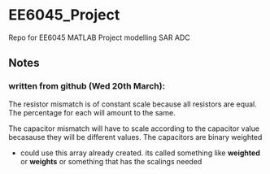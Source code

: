 # EE6045_Project
Repo for EE6045 MATLAB Project modelling SAR ADC

## Notes 

### written from github (Wed 20th March):
The resistor mismatch is of constant scale because all resistors are equal. The percentage for each will amount to the same.

The capacitor mismatch will have to scale according to the capacitor value becasause they will be different values. The capacitors
are binary weighted

- could use this array already created. its called something like __weighted__ or __weights__ or something that has the scalings needed

